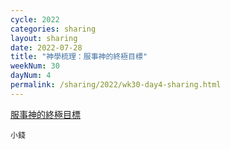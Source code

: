 ```yaml
---
cycle: 2022
categories: sharing
layout: sharing
date: 2022-07-28
title: "神學梳理：服事神的終極目標"
weekNum: 30
dayNum: 4
permalink: /sharing/2022/wk30-day4-sharing.html
---
```


[服事神的終極目標](https://eccseattle.github.io/media/sharing/2022/wk030/2022-07-28-bin.m4a)

`小錢`
